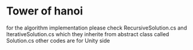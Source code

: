 # Tower of hanoi
 
 for the algorithm implementation please check RecursiveSolution.cs and IterativeSolution.cs which they inherite from abstract class called Solution.cs
 other codes are for Unity side
